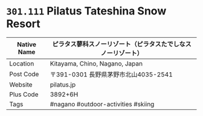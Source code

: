 # `301.111` Pilatus Tateshina Snow Resort

| Native Name | ピラタス蓼科スノーリゾート（ピラタスたでしなスノーリゾート） |
|-------------|--------------------------------------------------------------|
| Location    | Kitayama, Chino, Nagano, Japan                               |
| Post Code   | 〒391-0301 長野県茅野市北山4035-2541                         |
| Website     | pilatus.jp                                                   |
| Plus Code   | 3892+6H                                 |
| Tags        | #nagano #outdoor-activities #skiing                          |
